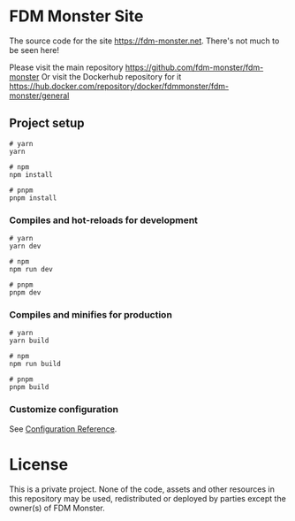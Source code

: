 # FDM Monster Site

The source code for the site https://fdm-monster.net. There's not much to be seen here!

Please visit the main repository https://github.com/fdm-monster/fdm-monster
Or visit the Dockerhub repository for it https://hub.docker.com/repository/docker/fdmmonster/fdm-monster/general



## Project setup

```
# yarn
yarn

# npm
npm install

# pnpm
pnpm install
```

### Compiles and hot-reloads for development

```
# yarn
yarn dev

# npm
npm run dev

# pnpm
pnpm dev
```

### Compiles and minifies for production

```
# yarn
yarn build

# npm
npm run build

# pnpm
pnpm build
```

### Customize configuration

See [Configuration Reference](https://vitejs.dev/config/).

# License

This is a private project. None of the code, assets and other resources in this repository may be used, redistributed or deployed by parties except the owner(s) of FDM Monster.
